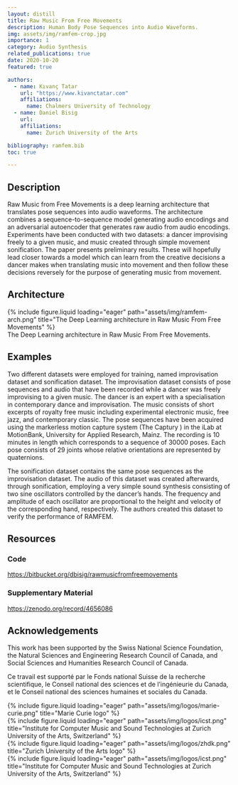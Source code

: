 ```yaml
---
layout: distill
title: Raw Music From Free Movements
description: Human Body Pose Sequences into Audio Waveforms.
img: assets/img/ramfem-crop.jpg
importance: 1
category: Audio Synthesis
related_publications: true
date: 2020-10-20
featured: true

authors:
  - name: Kıvanç Tatar
    url: "https://www.kivanctatar.com"
    affiliations:
      name: Chalmers University of Technology
  - name: Daniel Bisig
    url: 
    affiliations: 
      name: Zurich University of the Arts

bibliography: ramfem.bib
toc: true

---
```

## Description
Raw Music from Free Movements is a deep learning architecture that translates pose sequences into audio waveforms. The architecture combines a sequence-to-sequence model generating audio encodings and an adversarial autoencoder that generates raw audio from audio encodings. Experiments have been conducted with two datasets: a dancer improvising freely to a given music, and music created through simple movement sonification. The paper presents preliminary results. These will hopefully lead closer towards a model which can learn from the creative decisions a dancer makes when translating music into movement and then follow these decisions reversely for the purpose of generating music from movement.
## Architecture

<div class="fake-img l-page-outset">
{% include figure.liquid loading="eager" path="assets/img/ramfem-arch.png" title="The Deep Learning architecture in Raw Music From Free Movements" %}
</div>
<div class="caption">
    The Deep Learning architecture in Raw Music From Free Movements.
</div>

## Examples


Two different datasets were employed for training, named improvisation dataset and sonification dataset. The improvisation dataset consists of pose sequences and audio that have been recorded while a dancer was freely improvising to a given music. The dancer is an expert with a specialisation in contemporary dance and improvisation. The music consists of short excerpts of royalty free music including experimental electronic music, free jazz, and contemporary classic. The pose sequences have been acquired using the markerless motion capture system (The Captury ) in the iLab at MotionBank, University for Applied Research, Mainz. The recording is 10 minutes in length which corresponds to a sequence of 30000 poses. Each pose consists of 29 joints whose relative orientations are represented by quaternions.

The sonification dataset contains the same pose sequences as the improvisation dataset. The audio of this dataset was created afterwards, through sonification, employing a very simple sound synthesis consisting of two sine oscillators controlled by the dancer’s hands. The frequency and amplitude of each oscillator are proportional to the height and velocity of the corresponding hand, respectively. The authors created this dataset to verify the performance of RAMFEM.

## Resources

### Code
<i class="fa-brands fa-github"></i> <a>https://bitbucket.org/dbisig/rawmusicfromfreemovements</a>

### Supplementary Material

<i class="fa-solid fa-plus"></i> <a>https://zenodo.org/record/4656086</a>

## Acknowledgements

This work has been supported by the Swiss National Science Foundation, the Natural Sciences and Engineering Research Council of Canada, and Social Sciences and Humanities Research Council of Canada.

Ce travail est supporté par le Fonds national Suisse de la recherche scientifique, le Conseil national des sciences et de l’ingénieurie du Canada, et le Conseil national des sciences humaines et sociales du Canada.
<div class="fake-img l-page-outset">
  <div class="row">
      <div class="col-sm mt-3 mt-md-0">
          {% include figure.liquid loading="eager" path="assets/img/logos/marie-curie.png" title="Marie Curie logo" %}
      </div>
      <div class="col-sm mt-3 mt-md-0">
          {% include figure.liquid loading="eager" path="assets/img/logos/icst.png" title="Institute for Computer Music and Sound Technologies at Zurich University of the Arts, Switzerland" %}
      </div>
      <div class="col-sm mt-3 mt-md-0">
          {% include figure.liquid loading="eager" path="assets/img/logos/zhdk.png" title="Zurich University of the Arts logo" %}
      </div>
      <div class="col-sm mt-3 mt-md-0">
          {% include figure.liquid loading="eager" path="assets/img/logos/icst.png" title="Institute for Computer Music and Sound Technologies at Zurich University of the Arts, Switzerland" %}
      </div>
  </div>
</div>